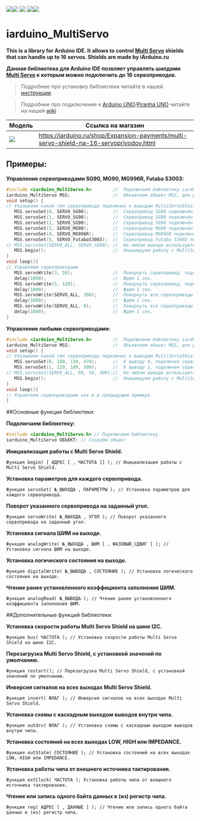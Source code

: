 [![](https://iarduino.ru/img/logo.svg)](https://iarduino.ru)[![](https://wiki.iarduino.ru/img/git-shop.svg?3)](https://iarduino.ru) [![](https://wiki.iarduino.ru/img/git-wiki.svg?2)](https://wiki.iarduino.ru) [![](https://wiki.iarduino.ru/img/git-lesson.svg?2)](https://lesson.iarduino.ru)[![](https://wiki.iarduino.ru/img/git-forum.svg?2)](http://forum.trema.ru)

# iarduino_MultiServo

**This is a library for Arduino IDE. It allows to control [Multi Servo](http://iarduino.ru/shop/Expansion-payments/multi-servo-shield-na-16-servoprivodov.html) shields that can handle up to 16 servos. Shields are made by iArduino.ru**

**Данная библиотека для Arduino IDE позвляет управлять шилдами [Multi Servo](http://iarduino.ru/shop/Expansion-payments/multi-servo-shield-na-16-servoprivodov.html) к которым можно подключить до 16 сервоприводов.**

> Подробнее про установку библиотеки читайте в нашей [инструкции](https://wiki.iarduino.ru/page/Installing_librari/).

> Подробнее про подключение к [Arduino UNO](https://iarduino.ru/shop/boards/arduino-uno-r3.html)/[Piranha UNO](https://iarduino.ru/shop/boards/piranha-uno-r3.html) читайте на нашей [wiki](https://wiki.iarduino.ru/page/multi-servo-shield-na-16-servoprivodov/)


| Модель | Ссылка на магазин |
|--|--|
| ![](https://wiki.iarduino.ru/img/resources/710/710.svg) |  https://iarduino.ru/shop/Expansion-payments/multi-servo-shield-na-16-servoprivodov.html |

## Примеры:

**Управление сервоприводами SG90, MG90, MG996R, Futaba S3003:**

```C++
#include <iarduino_MultiServo.h>        //  Подключаем библиотеку iarduino_MultiServo
iarduino_MultiServo MSS;                //  Объявляем объект MSS, для работы с библиотекой
void setup() {
// Указываем какой тип сервопривода подключен к выводам MultiServoShield
   MSS.servoSet(0, SERVO_SG90);         //  Сервопривод SG90 подключён к выводу № 0 MultiServoShield.
   MSS.servoSet(1, SERVO_SG90);         //  Сервопривод SG90 подключён к выводу № 1 MultiServoShield.
   MSS.servoSet(2, SERVO_SG90);         //  Сервопривод SG90 подключён к выводу № 2 MultiServoShield.
   MSS.servoSet(3, SERVO_MG90);         //  Сервопривод MG90 подключён к выводу № 3 MultiServoShield.
   MSS.servoSet(4, SERVO_MG996R);       //  Сервопривод MG996R подключён к выводу № 4 MultiServoShield.
   MSS.servoSet(5, SERVO_FutabaS3003);  //  Сервопривод Futaba S3003 подключён к выводу № 5 MultiServoShield.
// MSS.servoSet(SERVO_ALL, SERVO_SG90); //  На любом выводе используются только сервоприводы SG90
   MSS.begin();                         //  Инициируем работу с MultiServoShield
}
void loop(){
// Управляем сервоприводами
   MSS.servoWrite(3, 50);               //  Повернуть сервопривод, подключённый к 3 выводу, на 50°
   delay(1000);                         //  Ждём 1 сек.
   MSS.servoWrite(5, 120);              //  Повернуть сервопривод, подключённый к 5 выводу, на 120°
   delay(1000);                         //  Ждём 1 сек.
   MSS.servoWrite(SERVO_ALL, 180);      //  Повернуть все сервоприводы на 180°
   delay(1000);                         //  Ждём 1 сек.
   MSS.servoWrite(SERVO_ALL, 0);        //  Повернуть все сервоприводы на 0°
   delay(1000);                         //  Ждём 1 сек.
}
```

**Управление любыми сервоприводами:**

```C++
#include <iarduino_MultiServo.h>        //  Подключаем библиотеку iarduino_MultiServo
iarduino_MultiServo MSS;                //  Объявляем объект MSS, для работы с библиотекой
void setup() {
// Указываем какой тип сервопривода подключен к выводам MultiServoShield
   MSS.servoSet(0, 180, 130, 470);      //  К выводу 0, подключен сервопривод с максимальным углом поворота 180°, ШИМ для 0° = 130. ШИМ для 180° = 470
   MSS.servoSet(1, 120, 100, 500);      //  К выводу 1, подключен сервопривод с максимальным углом поворота 120°, ШИМ для 0° = 100. ШИМ для 120° = 500
// MSS.servoSet(SERVO_ALL, 90, 50, 300);//  На любом выводе используются сервоприводы с максимальным углом поворота 90°, ШИМ для 0° = 50. ШИМ для 90° = 300
   MSS.begin();                         //  Инициируем работу с MultiServoShield
}
void loop(){
// Управляем сервоприводами как и в предыдущем примере
}
```

##Основные функции библиотеки:

**Подключаем библиотеку:**
```C++
#include <iarduino_MultiServo.h> // Подключаем библиотеку
iarduino_MultiServo ОБЪЕКТ; // Создаём объект
```

**Инициализация работы с Multi Servo Shield.**

    Функция begin( [ АДРЕС [ , ЧАСТОТА ]] ); // Инициализация работы с Multi Servo Shield.

**Установка параметров для каждого сервопривода.**

    Функция servoSet( №_ВЫХОДА , ПАРАМЕТРЫ ); // Установка параметров для каждого сервопривода.

**Поворот указанного сервопривода на заданный угол.**

    Функция servoWrite( №_ВЫХОДА , УГОЛ ); // Поворот указанного сервопривода на заданный угол.

**Установка сигнала ШИМ на выходе.**

    Функция analogWrite( №_ВЫХОДА , ШИМ [ , ФАЗОВЫЙ_СДВИГ ] ); // Установка сигнала ШИМ на выходе.

**Установка логического состояния на выходе.**

    Функция digitalWrite( №_ВЫВОДА , СОСТОЯНИЕ ); // Установка логического состояния на выходе.

**Чтение ранее установленного коэффициента заполнения ШИМ.**

    Функция analogRead( №_ВЫВОДА ); // Чтение ранее установленного коэффициента заполнения ШИМ.

##Дополнительные функций библиотеки:

**Установка скорости работы Multi Servo Shield на шине I2C.**

    Функция bus( ЧАСТОТА ); // Установка скорости работы Multi Servo Shield на шине I2C.

**Перезагрузка Multi Servo Shield, с установкой значений по умолчанию.**

    Функция restart(); // Перезагрузка Multi Servo Shield, с установкой значений по умолчанию.

**Инверсия сигналов на всех выходах Multi Servo Shield.**

    Функция invert( ФЛАГ ); // Инверсия сигналов на всех выходах Multi Servo Shield.

**Установка схемы с каскадным выходом выводов внутри чипа.**

    Функция outdrv( ФЛАГ ); // Установка схемы с каскадным выходом выводов внутри чипа.

**Установка состояний на всех выходах LOW, HIGH или IMPEDANCE.**

    Функция outState( СОСТОЯНИЕ ); // Установка состояний на всех выходах LOW, HIGH или IMPEDANCE.

**Установка работы чипа от внешнего источника тактирования.**

    Функция extClock( ЧАСТОТА ); Установка работы чипа от внешнего источника тактирования.

**Чтение или запись одного байта данных в (из) регистр чипа.**

    Функция reg( АДРЕС [ , ДАННЫЕ ] ); // Чтение или запись одного байта данных в (из) регистр чипа.
